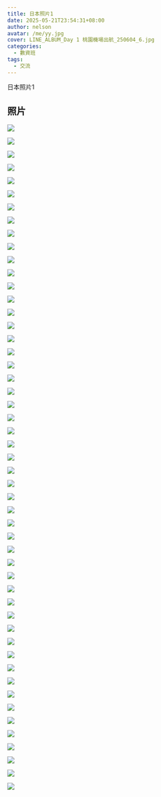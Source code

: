 ```yaml
---
title: 日本照片1
date: 2025-05-21T23:54:31+08:00
author: nelson
avatar: /me/yy.jpg
cover: LINE_ALBUM_Day 1 桃園機場出航_250604_6.jpg
categories:
  - 數資班
tags:
  - 交流
---
```


日本照片1

<!--more-->

## 照片
![](LINE_ALBUM_Day%201%20桃園機場出航_250604_7.jpg)

![](LINE_ALBUM_Day%201%20桃園機場出航_250604_8.jpg)

![](LINE_ALBUM_Day%201%20桃園機場出航_250604_9.jpg)

![](LINE_ALBUM_Day%201%20桃園機場出航_250604_10.jpg)

![](LINE_ALBUM_Day%201%20桃園機場出航_250604_11.jpg)

![](LINE_ALBUM_Day%201%20桃園機場出航_250604_12.jpg)

![](LINE_ALBUM_Day%201%20桃園機場出航_250604_13.jpg)

![](LINE_ALBUM_Day%201%20桃園機場出航_250604_14.jpg)

![](LINE_ALBUM_Day%201%20桃園機場出航_250604_15.jpg)

![](LINE_ALBUM_Day%201%20桃園機場出航_250604_16.jpg)

![](LINE_ALBUM_Day%201%20桃園機場出航_250604_17.jpg)

![](LINE_ALBUM_Day%201%20桃園機場出航_250604_18.jpg)

![](LINE_ALBUM_Day%201%20桃園機場出航_250604_19.jpg)

![](LINE_ALBUM_Day%201%20桃園機場出航_250604_20.jpg)

![](LINE_ALBUM_Day%201%20桃園機場出航_250604_21.jpg)

![](LINE_ALBUM_Day%201%20桃園機場出航_250604_22.jpg)

![](LINE_ALBUM_Day%201%20桃園機場出航_250604_23.jpg)

![](LINE_ALBUM_Day%201%20桃園機場出航_250604_24.jpg)

![](LINE_ALBUM_Day%201%20桃園機場出航_250604_25.jpg)

![](LINE_ALBUM_Day%201%20桃園機場出航_250604_26.jpg)

![](LINE_ALBUM_Day%201%20桃園機場出航_250604_27.jpg)

![](LINE_ALBUM_Day%201%20桃園機場出航_250604_28.jpg)

![](LINE_ALBUM_Day%201%20桃園機場出航_250604_29.jpg)

![](LINE_ALBUM_Day%201%20桃園機場出航_250604_30.jpg)

![](LINE_ALBUM_Day%201%20桃園機場出航_250604_31.jpg)

![](LINE_ALBUM_Day%201%20桃園機場出航_250604_32.jpg)

![](LINE_ALBUM_Day%201%20桃園機場出航_250604_33.jpg)

![](LINE_ALBUM_Day%201%20桃園機場出航_250604_34.jpg)

![](LINE_ALBUM_Day%201%20桃園機場出航_250604_35.jpg)

![](LINE_ALBUM_Day%201%20桃園機場出航_250604_36.jpg)

![](LINE_ALBUM_Day%201%20桃園機場出航_250604_37.jpg)

![](LINE_ALBUM_Day%201%20桃園機場出航_250604_38.jpg)

![](LINE_ALBUM_Day%201%20桃園機場出航_250604_39.jpg)

![](LINE_ALBUM_Day%201%20桃園機場出航_250604_40.jpg)

![](LINE_ALBUM_Day%201%20桃園機場出航_250604_41.jpg)

![](LINE_ALBUM_Day%201%20桃園機場出航_250604_42.jpg)

![](LINE_ALBUM_Day%201%20桃園機場出航_250604_43.jpg)

![](LINE_ALBUM_Day%201%20桃園機場出航_250604_44.jpg)

![](LINE_ALBUM_Day%201%20桃園機場出航_250604_45.jpg)

![](LINE_ALBUM_Day%201%20桃園機場出航_250604_46.jpg)

![](LINE_ALBUM_Day%201%20桃園機場出航_250604_47.jpg)

![](LINE_ALBUM_Day%201%20桃園機場出航_250604_48.jpg)

![](LINE_ALBUM_Day%201%20桃園機場出航_250604_49.jpg)

![](LINE_ALBUM_Day%201%20桃園機場出航_250604_50.jpg)

![](LINE_ALBUM_Day%201%20桃園機場出航_250604_51.jpg)

![](LINE_ALBUM_Day%201%20桃園機場出航_250604_1.jpg)

![](LINE_ALBUM_Day%201%20桃園機場出航_250604_2.jpg)

![](LINE_ALBUM_Day%201%20桃園機場出航_250604_3.jpg)

![](LINE_ALBUM_Day%201%20桃園機場出航_250604_4.jpg)

![](LINE_ALBUM_Day%201%20桃園機場出航_250604_5.jpg)

![](LINE_ALBUM_Day%201%20桃園機場出航_250604_6.jpg)